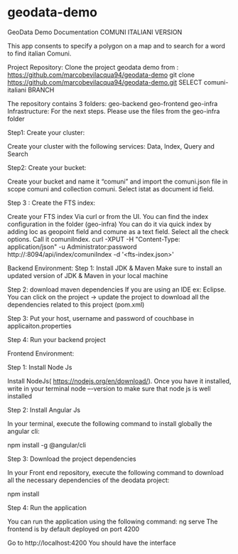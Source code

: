 # geodata-demo
GeoData Demo Documentation
COMUNI ITALIANI VERSION

This app consents to specify a polygon on a map and to search for a word to find italian Comuni.

Project Repository:
Clone the project geodata demo from : https://github.com/marcobevilacqua94/geodata-demo
git clone https://github.com/marcobevilacqua94/geodata-demo.git
SELECT comuni-italiani BRANCH

The repository contains 3 folders:
geo-backend
geo-frontend
geo-infra
Infrastructure:
For the next steps. Please use the files from the geo-infra folder

Step1: Create your cluster:

Create your cluster with the following services: Data, Index, Query and Search

Step2: Create your bucket:

Create your bucket and name it “comuni” and import the comuni.json file in scope comuni and collection comuni. Select istat as document id field.

Step 3 : Create the FTS index:

Create your FTS index Via curl or from the UI. You can find the index configuration in the folder (geo-infra)
You can do it via quick index by adding loc as geopoint field and comune as a text field. Select all the check options. Call it comuniIndex.
curl -XPUT -H "Content-Type: application/json" -u Administrator:password http://<host>:8094/api/index/comuniIndex -d 
'<fts-index.json>'

Backend Environment:
Step 1: Install JDK & Maven
Make sure to install an updated version of JDK & Maven in your local machine

Step 2: download maven dependencies
If you are using an IDE ex: Eclipse. You can click on the project -> update the project to download all the dependencies related to this project (pom.xml)

Step 3: Put your host, username and password of couchbase in applicaiton.properties

Step 4: Run your backend project

Frontend Environment:

Step 1: Install Node Js

Install NodeJs( https://nodejs.org/en/download/). Once you have it installed, write in your terminal node –-version to make sure that node js is well installed


Step 2: Install Angular Js

In your terminal, execute the following command to install globally the angular cli:

npm install -g @angular/cli

Step 3: Download the project dependencies

In your Front end repository, execute the following command to download all the necessary dependencies of the deodata project:

 npm install 

Step 4: Run the application

You can run the application using the following command: ng serve The frontend is by default deployed on port 4200



Go to http://localhost:4200 You should have the interface



	
